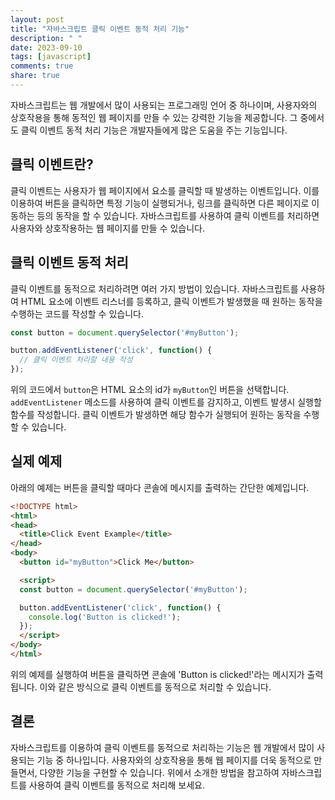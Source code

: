 ```yaml
---
layout: post
title: "자바스크립트 클릭 이벤트 동적 처리 기능"
description: " "
date: 2023-09-10
tags: [javascript]
comments: true
share: true
---
```


자바스크립트는 웹 개발에서 많이 사용되는 프로그래밍 언어 중 하나이며, 사용자와의 상호작용을 통해 동적인 웹 페이지를 만들 수 있는 강력한 기능을 제공합니다. 그 중에서도 클릭 이벤트 동적 처리 기능은 개발자들에게 많은 도움을 주는 기능입니다.

## 클릭 이벤트란?

클릭 이벤트는 사용자가 웹 페이지에서 요소를 클릭할 때 발생하는 이벤트입니다. 이를 이용하여 버튼을 클릭하면 특정 기능이 실행되거나, 링크를 클릭하면 다른 페이지로 이동하는 등의 동작을 할 수 있습니다. 자바스크립트를 사용하여 클릭 이벤트를 처리하면 사용자와 상호작용하는 웹 페이지를 만들 수 있습니다.

## 클릭 이벤트 동적 처리

클릭 이벤트를 동적으로 처리하려면 여러 가지 방법이 있습니다. 자바스크립트를 사용하여 HTML 요소에 이벤트 리스너를 등록하고, 클릭 이벤트가 발생했을 때 원하는 동작을 수행하는 코드를 작성할 수 있습니다.

```javascript
const button = document.querySelector('#myButton');

button.addEventListener('click', function() {
  // 클릭 이벤트 처리할 내용 작성
});
```

위의 코드에서 `button`은 HTML 요소의 id가 `myButton`인 버튼을 선택합니다. `addEventListener` 메소드를 사용하여 클릭 이벤트를 감지하고, 이벤트 발생시 실행할 함수를 작성합니다. 클릭 이벤트가 발생하면 해당 함수가 실행되어 원하는 동작을 수행할 수 있습니다.

## 실제 예제

아래의 예제는 버튼을 클릭할 때마다 콘솔에 메시지를 출력하는 간단한 예제입니다.

```html
<!DOCTYPE html>
<html>
<head>
  <title>Click Event Example</title>
</head>
<body>
  <button id="myButton">Click Me</button>

  <script>
  const button = document.querySelector('#myButton');

  button.addEventListener('click', function() {
    console.log('Button is clicked!');
  });
  </script>
</body>
</html>
```

위의 예제를 실행하여 버튼을 클릭하면 콘솔에 'Button is clicked!'라는 메시지가 출력됩니다. 이와 같은 방식으로 클릭 이벤트를 동적으로 처리할 수 있습니다.

## 결론

자바스크립트를 이용하여 클릭 이벤트를 동적으로 처리하는 기능은 웹 개발에서 많이 사용되는 기능 중 하나입니다. 사용자와의 상호작용을 통해 웹 페이지를 더욱 동적으로 만들면서, 다양한 기능을 구현할 수 있습니다. 위에서 소개한 방법을 참고하여 자바스크립트를 사용하여 클릭 이벤트를 동적으로 처리해 보세요.
